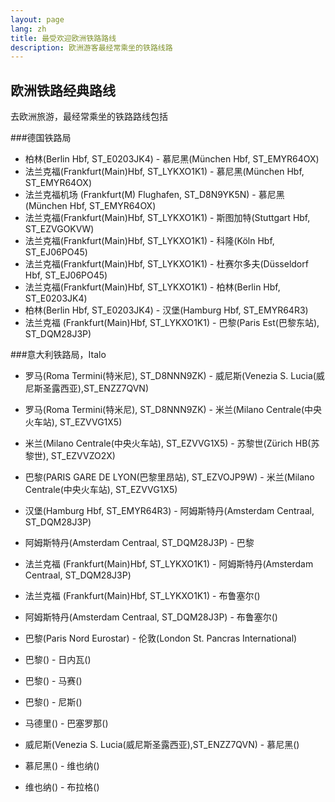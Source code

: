 ```yaml
---
layout: page
lang: zh
title: 最受欢迎欧洲铁路路线
description: 欧洲游客最经常乘坐的铁路线路
---
```


## 欧洲铁路经典路线
去欧洲旅游，最经常乘坐的铁路路线包括

###德国铁路局
*   柏林(Berlin Hbf, ST_E0203JK4) - 慕尼黑(München Hbf, ST_EMYR64OX)
*   法兰克福(Frankfurt(Main)Hbf, ST_LYKXO1K1) - 慕尼黑(München Hbf, ST_EMYR64OX)
*   法兰克福机场 (Frankfurt(M) Flughafen, ST_D8N9YK5N) - 慕尼黑(München Hbf, ST_EMYR64OX)
*   法兰克福(Frankfurt(Main)Hbf, ST_LYKXO1K1) - 斯图加特(Stuttgart Hbf, ST_EZVGOKVW)
*   法兰克福(Frankfurt(Main)Hbf, ST_LYKXO1K1) - 科隆(Köln Hbf, ST_EJ06PO45)
*   法兰克福(Frankfurt(Main)Hbf, ST_LYKXO1K1) - 杜赛尔多夫(Düsseldorf Hbf, ST_EJ06PO45)
*   法兰克福(Frankfurt(Main)Hbf, ST_LYKXO1K1) - 柏林(Berlin Hbf, ST_E0203JK4)
*   柏林(Berlin Hbf, ST_E0203JK4) - 汉堡(Hamburg Hbf, ST_EMYR64R3)
*   法兰克福 (Frankfurt(Main)Hbf, ST_LYKXO1K1) - 巴黎(Paris Est(巴黎东站), ST_DQM28J3P)

###意大利铁路局，Italo
*   罗马(Roma Termini(特米尼), ST_D8NNN9ZK) - 威尼斯(Venezia S. Lucia(威尼斯圣露西亚),ST_ENZZ7QVN)
*   罗马(Roma Termini(特米尼), ST_D8NNN9ZK) - 米兰(Milano Centrale(中央火车站), ST_EZVVG1X5)
*   米兰(Milano Centrale(中央火车站), ST_EZVVG1X5) - 苏黎世(Zürich HB(苏黎世), ST_EZVVZO2X)
*   巴黎(PARIS GARE DE LYON(巴黎里昂站), ST_EZVOJP9W) - 米兰(Milano Centrale(中央火车站), ST_EZVVG1X5)




*   汉堡(Hamburg Hbf, ST_EMYR64R3) - 阿姆斯特丹(Amsterdam Centraal, ST_DQM28J3P)
*   阿姆斯特丹(Amsterdam Centraal, ST_DQM28J3P) - 巴黎
*   法兰克福 (Frankfurt(Main)Hbf, ST_LYKXO1K1) - 阿姆斯特丹(Amsterdam Centraal, ST_DQM28J3P)
*   法兰克福 (Frankfurt(Main)Hbf, ST_LYKXO1K1) - 布鲁塞尔()
*   阿姆斯特丹(Amsterdam Centraal, ST_DQM28J3P) - 布鲁塞尔()
*   巴黎(Paris Nord Eurostar) - 伦敦(London St. Pancras International)
*   巴黎() - 日内瓦()
*   巴黎() - 马赛()
*   巴黎() - 尼斯()
*   马德里() - 巴塞罗那()
*   威尼斯(Venezia S. Lucia(威尼斯圣露西亚),ST_ENZZ7QVN) - 慕尼黑()
*   慕尼黑() - 维也纳()
*   维也纳() - 布拉格()
